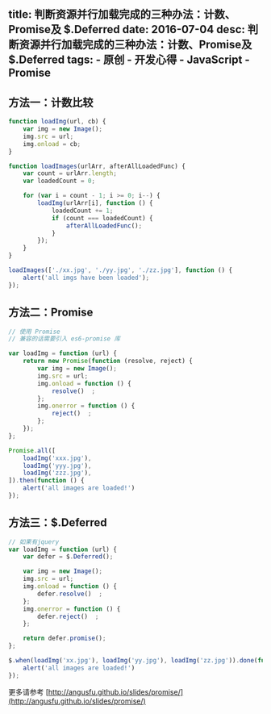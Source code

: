 title: 判断资源并行加载完成的三种办法：计数、Promise及 $.Deferred
date: 2016-07-04
desc: 判断资源并行加载完成的三种办法：计数、Promise及 $.Deferred
tags: 
    - 原创
    - 开发心得
    - JavaScript
    - Promise
---

## 方法一：计数比较

```javascript
function loadImg(url, cb) {
    var img = new Image();
    img.src = url;
    img.onload = cb;
}

function loadImages(urlArr, afterAllLoadedFunc) {
    var count = urlArr.length;
    var loadedCount = 0;

    for (var i = count - 1; i >= 0; i--) {
        loadImg(urlArr[i], function () {
            loadedCount += 1;
            if (count === loadedCount) {
                afterAllLoadedFunc();
            }
        });
    }
}

loadImages(['./xx.jpg', './yy.jpg', './zz.jpg'], function () {
    alert('all imgs have been loaded');
});
```

## 方法二：Promise

```javascript
// 使用 Promise
// 兼容的话需要引入 es6-promise 库

var loadImg = function (url) {
    return new Promise(function (resolve, reject) {
        var img = new Image();
        img.src = url;
        img.onload = function () {
            resolve()  ;
        };
        img.onerror = function () {
            reject()  ;
        };
    });
};

Promise.all([
    loadImg('xxx.jpg'),
    loadImg('yyy.jpg'),
    loadImg('zzz.jpg'),
]).then(function () {
    alert('all images are loaded!')
});

```

## 方法三：$.Deferred

```javascript
// 如果有jquery
var loadImg = function (url) {
    var defer = $.Deferred();

    var img = new Image();
    img.src = url;
    img.onload = function () {
        defer.resolve()  ;
    };
    img.onerror = function () {
        defer.reject()  ;
    };

    return defer.promise();
};

$.when(loadImg('xx.jpg'), loadImg('yy.jpg'), loadImg('zz.jpg')).done(function () {
    alert('all images are loaded!')
});
```

更多请参考 [http://angusfu.github.io/slides/promise/](http://angusfu.github.io/slides/promise/)